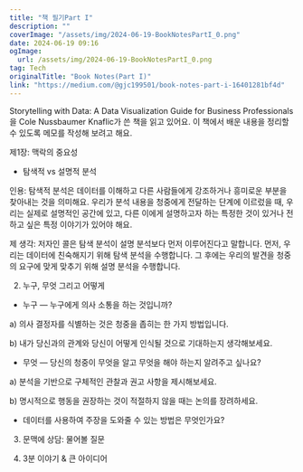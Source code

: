 ```yaml
---
title: "책 필기Part I"
description: ""
coverImage: "/assets/img/2024-06-19-BookNotesPartI_0.png"
date: 2024-06-19 09:16
ogImage: 
  url: /assets/img/2024-06-19-BookNotesPartI_0.png
tag: Tech
originalTitle: "Book Notes(Part I)"
link: "https://medium.com/@gjc199501/book-notes-part-i-16401281bf4d"
---
```



Storytelling with Data: A Data Visualization Guide for Business Professionals을 Cole Nussbaumer Knaflic가 쓴 책을 읽고 있어요. 이 책에서 배운 내용을 정리할 수 있도록 메모를 작성해 보려고 해요.

제1장: 맥락의 중요성

- 탐색적 vs 설명적 분석

인용: 탐색적 분석은 데이터를 이해하고 다른 사람들에게 강조하거나 흥미로운 부분을 찾아내는 것을 의미해요. 우리가 분석 내용을 청중에게 전달하는 단계에 이르렀을 때, 우리는 실제로 설명적인 공간에 있고, 다른 이에게 설명하고자 하는 특정한 것이 있거나 전하고 싶은 특정 이야기가 있어야 해요.

<div class="content-ad"></div>

제 생각: 저자인 콜은 탐색 분석이 설명 분석보다 먼저 이루어진다고 말합니다. 먼저, 우리는 데이터에 친숙해지기 위해 탐색 분석을 수행합니다. 그 후에는 우리의 발견을 청중의 요구에 맞게 맞추기 위해 설명 분석을 수행합니다.

2. 누구, 무엇 그리고 어떻게

- 누구 — 누구에게 의사 소통을 하는 것입니까?

a) 의사 결정자를 식별하는 것은 청중을 좁히는 한 가지 방법입니다.

<div class="content-ad"></div>

b) 내가 당신과의 관계와 당신이 어떻게 인식될 것으로 기대하는지 생각해보세요.

- 무엇 — 당신의 청중이 무엇을 알고 무엇을 해야 하는지 알려주고 싶나요?

a) 분석을 기반으로 구체적인 관찰과 권고 사항을 제시해보세요.

b) 명시적으로 행동을 권장하는 것이 적절하지 않을 때는 논의를 장려하세요.

<div class="content-ad"></div>

- 데이터를 사용하여 주장을 도와줄 수 있는 방법은 무엇인가요?

3. 문맥에 상담: 물어볼 질문

4. 3분 이야기 & 큰 아이디어